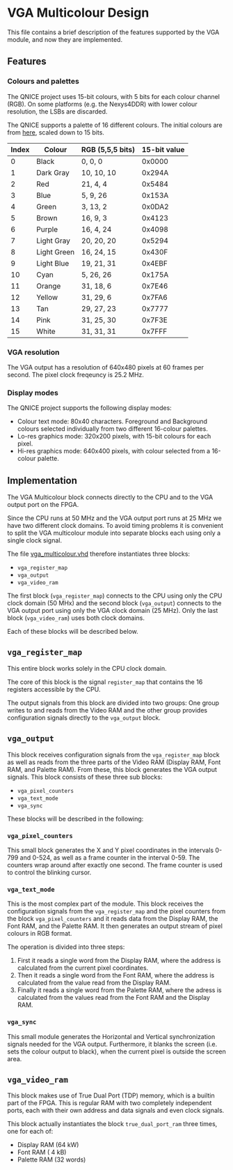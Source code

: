 # VGA Multicolour Design

This file contains a brief description of the features supported by the VGA
module, and now they are implemented.

## Features
### Colours and palettes
The QNICE project uses 15-bit colours, with 5 bits for each colour channel
(RGB).  On some platforms (e.g. the Nexys4DDR) with lower colour resolution,
the LSBs are discarded.

The QNICE supports a palette of 16 different colours. The initial colours are
from [here](http://alumni.media.mit.edu/~wad/color/palette.html), scaled down
to 15 bits.

Index | Colour      | RGB (5,5,5 bits) | 15-bit value
----- | ----------- | ---------------- | ------------
  0   | Black       | 0, 0, 0          | 0x0000
  1   | Dark Gray   | 10, 10, 10       | 0x294A
  2   | Red         | 21, 4, 4         | 0x5484
  3   | Blue        | 5, 9, 26         | 0x153A
  4   | Green       | 3, 13, 2         | 0x0DA2
  5   | Brown       | 16, 9, 3         | 0x4123
  6   | Purple      | 16, 4, 24        | 0x4098
  7   | Light Gray  | 20, 20, 20       | 0x5294
  8   | Light Green | 16, 24, 15       | 0x430F
  9   | Light Blue  | 19, 21, 31       | 0x4EBF
 10   | Cyan        | 5, 26, 26        | 0x175A
 11   | Orange      | 31, 18, 6        | 0x7E46
 12   | Yellow      | 31, 29, 6        | 0x7FA6
 13   | Tan         | 29, 27, 23       | 0x7777
 14   | Pink        | 31, 25, 30       | 0x7F3E
 15   | White       | 31, 31, 31       | 0x7FFF


### VGA resolution
The VGA output has a resolution of 640x480 pixels at 60 frames per second. The
pixel clock freqeuncy is 25.2 MHz.

### Display modes
The QNICE project supports the following display modes:
* Colour text mode: 80x40 characters. Foreground and Background colours selected
individually from two different 16-colour palettes.
* Lo-res graphics mode: 320x200 pixels, with 15-bit colours for each pixel.
* Hi-res graphics mode: 640x400 pixels, with colour selected from a 16-colour palette.

## Implementation
The VGA Multicolour block connects directly to the CPU and to the VGA output
port on the FPGA.

Since the CPU runs at 50 MHz and the VGA output port runs at 25 MHz we have two
different clock domains. To avoid timing problems it is convenient to split the
VGA multicolour module into separate blocks each using only a single clock
signal.

The file [vga_multicolour.vhd](vga_multicolour.vhd) therefore instantiates three
blocks:
* `vga_register_map`
* `vga_output`
* `vga_video_ram`

The first block (`vga_register_map`) connects to the CPU using only the CPU
clock domain (50 MHx) and the second block (`vga_output`) connects to the VGA
output port using only the VGA clock domain (25 MHz). Only the last block
(`vga_video_ram`) uses both clock domains.

Each of these blocks will be described below.

## `vga_register_map`
This entire block works solely in the CPU clock domain.

The core of this block is the signal `register_map` that contains the 16
registers accessible by the CPU.

The output signals from this block are divided into two groups: One group
writes to and reads from the Video RAM and the other group provides
configuration signals directly to the `vga_output` block.

## `vga_output`
This block receives configuration signals from the `vga_register_map` block as
well as reads from the three parts of the Video RAM (Display RAM, Font RAM, and
Palette RAM). From these, this block generates the VGA output signals.  This
block consists of these three sub blocks:
* `vga_pixel_counters`
* `vga_text_mode`
* `vga_sync`

These blocks will be described in the following:

### `vga_pixel_counters`
This small block generates the X and Y pixel coordinates in the intervals 0-799
and 0-524, as well as a frame counter in the interval 0-59. The counters wrap
around after exactly one second. The frame counter is used to control the
blinking cursor.

### `vga_text_mode`
This is the most complex part of the module. This block receives the
configuration signals from the `vga_register_map` and the pixel counters from
the block `vga_pixel_counters` and it reads data from the Display RAM, the Font
RAM, and the Palette RAM. It then generates an output stream of pixel colours
in RGB format.

The operation is divided into three steps:
1.  First it reads a single word from the Display RAM, where the address is
calculated from the current pixel coordinates.
2. Then it reads a single word from the Font RAM, where the address is calculated
from the value read from the Display RAM.
3. Finally it reads a single word from the Palette RAM, where the adress is
calculated from the values read from the Font RAM and the Display RAM.

### `vga_sync`
This small module generates the Horizontal and Vertical synchronization signals
needed for the VGA output. Furthermore, it blanks the screen (i.e. sets the
colour output to black), when the current pixel is outside the screen area.

## `vga_video_ram`
This block makes use of True Dual Port (TDP) memory, which is a builtin part of
the FPGA. This is regular RAM with two completely independent ports, each with
their own address and data signals and even clock signals.

This block actually instantiates the block `true_dual_port_ram` three times,
one for each of:
* Display RAM  (64 kW)
* Font RAM     ( 4 kB)
* Palette RAM  (32 words)

